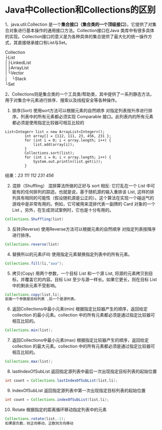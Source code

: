 # Java中Collection和Collections的区别



1、java.util.Collection 是一个**集合接口（集合类的一个顶级接口）**。它提供了对集合对象进行基本操作的通用接口方法。Collection接口在Java 类库中有很多具体的实现。Collection接口的意义是为各种具体的集合提供了最大化的统一操作方式，其直接继承接口有List与Set。

 Collection  
├List  
│├LinkedList  
│├ArrayList  
│└Vector  
│　└Stack  
└Set


2、Collections则是集合类的一个工具类/帮助类，其中提供了一系列静态方法，用于对集合中元素进行排序、搜索以及线程安全等各种操作。

1) 排序(Sort)
使用sort方法可以根据元素的自然顺序 对指定列表按升序进行排序。列表中的所有元素都必须实现 Comparable 接口。此列表内的所有元素都必须是使用指定比较器可相互比较的

```jav
List<Integer> list = new ArrayList<Integer>();
         int array[] = {112, 111, 23, 456, 231 };
         for (int i = 0; i < array.length; i++) {
             list.add(array[i]);
         }
         Collections.sort(list);
         for (int i = 0; i < array.length; i++) {
             System.out.println(list.get(i));
         }
```

结果：*23*  *111*  *112*  *231*  *456*

2) 混排（Shuffling）
混排算法所做的正好与 sort 相反: 它打乱在一个 List 中可能有的任何排列的踪迹。也就是说，基于随机源的输入重排该 List, 这样的排列具有相同的可能性（假设随机源是公正的）。这个算法在实现一个碰运气的游戏中是非常有用的。例如，它可被用来混排代表一副牌的 Card 对象的一个 List 。另外，在生成测试案例时，它也是十分有用的。

```java
Collections.Shuffling(list)
```

3) 反转(Reverse)
使用Reverse方法可以根据元素的自然顺序 对指定列表按降序进行排序。

```java
Collections.reverse(list)
```

4) 替换所以的元素(Fill)
使用指定元素替换指定列表中的所有元素。

```java
Collections.fill(li,"aaa");
```

5) 拷贝(Copy)
用两个参数，一个目标 List 和一个源 List, 将源的元素拷贝到目标，并覆盖它的内容。目标 List 至少与源一样长。如果它更长，则在目标 List 中的剩余元素不受影响。

```java
Collections.copy(list,li);
前面一个参数是目标列表 ,后一个是源列表。
```

6) 返回Collections中最小元素(min)
根据指定比较器产生的顺序，返回给定 collection 的最小元素。collection 中的所有元素都必须是通过指定比较器可相互比较的。

```java
Collections.min(list);
```

7) 返回Collections中最小元素(max)
根据指定比较器产生的顺序，返回给定 collection 的最大元素。collection 中的所有元素都必须是通过指定比较器可相互比较的。

```java
Collections.max(list);
```

8) lastIndexOfSubList
返回指定源列表中最后一次出现指定目标列表的起始位置

```java
int count = Collections.lastIndexOfSubList(list,li);
```

9) IndexOfSubList
返回指定源列表中第一次出现指定目标列表的起始位置

```java
int count = Collections.indexOfSubList(list,li);
```

10) Rotate
根据指定的距离循环移动指定列表中的元素

```java
Collections.rotate(list,-1);
如果是负数，则正向移动，正数则方向移动
```

